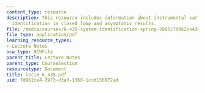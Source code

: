 ```yaml
---
content_type: resource
description: This resource includes information about instrumental variable methods,
  identification in closed loop and asymptotic results.
file: /media/courses/6-435-system-identification-spring-2005/7d962ce43973d3a313601cdd156972ad_lec10_6_435.pdf
file_type: application/pdf
learning_resource_types:
- Lecture Notes
ocw_type: OCWFile
parent_title: Lecture Notes
parent_type: CourseSection
resourcetype: Document
title: lec10_6_435.pdf
uid: 7d962ce4-3973-d3a3-1360-1cdd156972ad
---
```

